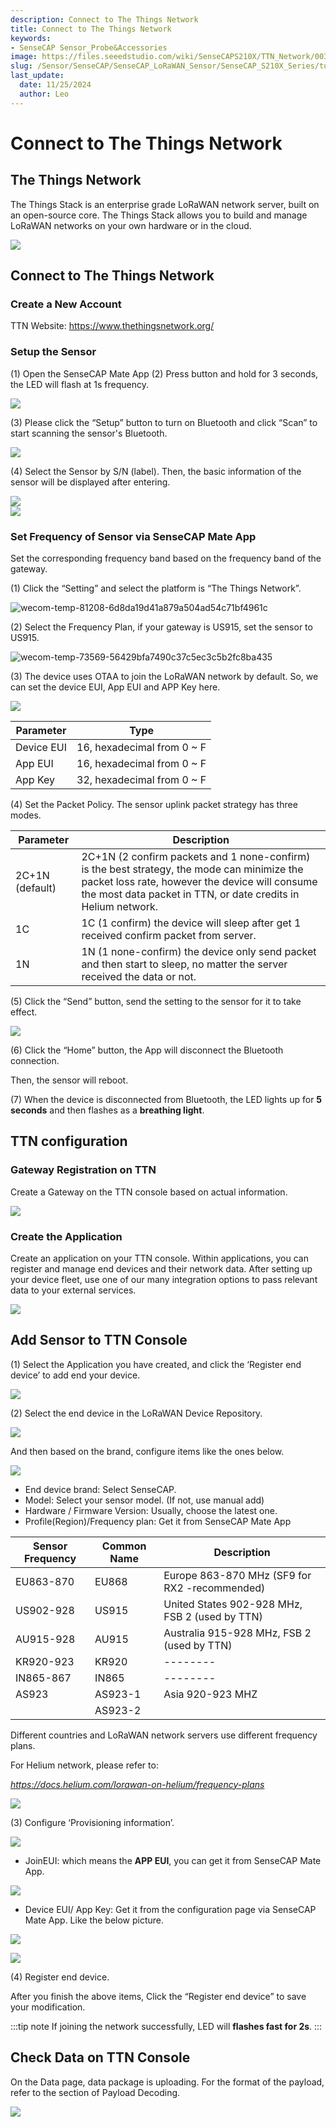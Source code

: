 ```yaml
---
description: Connect to The Things Network
title: Connect to The Things Network
keywords:
- SenseCAP Sensor_Probe&Accessories
image: https://files.seeedstudio.com/wiki/SenseCAPS210X/TTN_Network/003.webp
slug: /Sensor/SenseCAP/SenseCAP_LoRaWAN_Sensor/SenseCAP_S210X_Series/tutorial/How-to-Connect-SenseCAP-S210X-to-The-Things-Network
last_update:
  date: 11/25/2024
  author: Leo
---
```


# Connect to The Things Network
 
## The Things Network	
The Things Stack is an enterprise grade LoRaWAN network server, built on an open-source core. The Things Stack allows you to build and manage LoRaWAN networks on your own hardware or in the cloud.

![](https://files.seeedstudio.com/wiki/SenseCAPS210X/TTN_Network/003.png)




## Connect to The Things Network 
   ### Create a New Account
TTN Website: <https://www.thethingsnetwork.org/>
### Setup the Sensor
(1) Open the SenseCAP Mate App
(2) Press button and hold for 3 seconds, the LED will flash at 1s frequency.

![](https://files.seeedstudio.com/wiki/SenseCAPS210X/TTN_Network/004.png)

(3) Please click the “Setup” button to turn on Bluetooth and click “Scan” to start scanning the sensor's Bluetooth.

![](https://files.seeedstudio.com/wiki/SenseCAPS210X/TTN_Network/005.png)

(4) Select the Sensor by S/N (label). Then, the basic information of the sensor will be displayed after entering.

![](https://files.seeedstudio.com/wiki/SenseCAPS210X/TTN_Network/006.png)       
![](https://files.seeedstudio.com/wiki/SenseCAPS210X/TTN_Network/007.png)
### Set Frequency of Sensor via SenseCAP Mate App
Set the corresponding frequency band based on the frequency band of the gateway.

(1) Click the “Setting” and select the platform is “The Things Network”.

![wecom-temp-81208-6d8da19d41a879a504ad54c71bf4961c](https://files.seeedstudio.com/wiki/SenseCAPS210X/TTN_Network/008.png) 

(2) Select the Frequency Plan, if your gateway is US915, set the sensor to US915.

![wecom-temp-73569-56429bfa7490c37c5ec3c5b2fc8ba435](https://files.seeedstudio.com/wiki/SenseCAPS210X/TTN_Network/009.png)

(3) The device uses OTAA to join the LoRaWAN network by default. So, we can set the device EUI, App EUI and APP Key here.

![](https://files.seeedstudio.com/wiki/SenseCAPS210X/TTN_Network/0010.png)

|**Parameter**|**Type**|
| - | - |
|Device EUI|16, hexadecimal from 0 ~ F|
|App EUI|16, hexadecimal from 0 ~ F|
|App Key|32, hexadecimal from 0 ~ F|
(4) Set the Packet Policy. The sensor uplink packet strategy has three modes.

|**Parameter**|**Description**|
| - | - |
|2C+1N (default)|2C+1N (2 confirm packets and 1 none-confirm) is the best strategy, the mode can minimize the packet loss rate, however the device will consume the most data packet in TTN, or date credits in Helium network.|
|1C|1C (1 confirm) the device will sleep after get 1 received confirm packet from server.|
|1N|1N (1 none-confirm) the device only send packet and then start to sleep, no matter the server received the data or not.|

(5) Click the “Send” button, send the setting to the sensor for it to take effect. 

![](https://files.seeedstudio.com/wiki/SenseCAPS210X/TTN_Network/0011.png)

(6) Click the “Home” button, the App will disconnect the Bluetooth connection.

Then, the sensor will reboot.

(7) When the device is disconnected from Bluetooth, the LED lights up for **5 seconds** and then flashes as a **breathing light**.









## TTN configuration
### Gateway Registration on TTN
Create a Gateway on the TTN console based on actual information.

![](https://files.seeedstudio.com/wiki/SenseCAPS210X/TTN_Network/0012.png)
### Create the Application
Create an application on your TTN console. Within applications, you can register and manage end devices and their network data. After setting up your device fleet, use one of our many integration options to pass relevant data to your external services.

![](https://files.seeedstudio.com/wiki/SenseCAPS210X/TTN_Network/0013.png)



## Add Sensor to TTN Console
(1) Select the Application you have created, and click the ‘Register end device’ to add end your device.

![](https://files.seeedstudio.com/wiki/SenseCAPS210X/TTN_Network/0014.png)

(2) Select the end device in the LoRaWAN Device Repository.

![](https://files.seeedstudio.com/wiki/SenseCAPS210X/TTN_Network/0015.png)

And then based on the brand, configure items like the ones below.

![](https://files.seeedstudio.com/wiki/SenseCAPS210X/TTN_Network/0016.png)

- End device brand: Select SenseCAP.
- Model: Select your sensor model. (If not, use manual add)
- Hardware / Firmware Version: Usually, choose the latest one.
- Profile(Region)/Frequency plan: Get it from SenseCAP Mate App

|**Sensor Frequency**|**Common Name**|**Description**|
| - | - | - |
|EU863-870|EU868|Europe 863-870 MHz (SF9 for RX2 -recommended)|
|US902-928|US915|United States 902-928 MHz, FSB 2 (used by TTN)|
|AU915-928|AU915|Australia 915-928 MHz, FSB 2 (used by TTN)|
|KR920-923|KR920|--------|
|IN865-867|IN865|--------|
|AS923|AS923-1|Asia 920-923 MHZ|
||AS923-2||
Different countries and LoRaWAN network servers use different frequency plans. 

For Helium network, please refer to: 

*https://docs.helium.com/lorawan-on-helium/frequency-plans*	

![](https://files.seeedstudio.com/wiki/SenseCAPS210X/TTN_Network/0017.png)

(3) Configure ‘Provisioning information’.

![](https://files.seeedstudio.com/wiki/SenseCAPS210X/TTN_Network/0018.png)

- JoinEUI: which means the **APP EUI**, you can get it from SenseCAP Mate App.

![](https://files.seeedstudio.com/wiki/SenseCAPS210X/TTN_Network/0019.png)

- Device EUI/ App Key: Get it from the configuration page via SenseCAP Mate App. Like the below picture.

![](https://files.seeedstudio.com/wiki/SenseCAPS210X/TTN_Network/0020.png)

![](https://files.seeedstudio.com/wiki/SenseCAPS210X/TTN_Network/0021.png)


(4) Register end device. 

After you finish the above items, Click the “Register end device” to save your modification.

:::tip note
If joining the network successfully, LED will **flashes fast for 2s**.
:::

## Check Data on TTN Console
On the Data page, data package is uploading. For the format of the payload, refer to the section of Payload Decoding.

![](https://files.seeedstudio.com/wiki/SenseCAPS210X/TTN_Network/0022.png)


